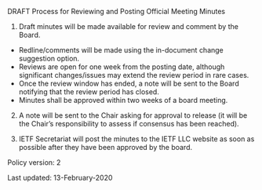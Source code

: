 DRAFT Process for Reviewing and Posting Official Meeting Minutes 
 
1. Draft minutes will be made available for review and comment by the Board.
  - Redline/comments will be made using the in-document change suggestion option.
  - Reviews are open for one week from the posting date, although significant changes/issues may extend the review period in rare cases.
  - Once the review window has ended, a note will be sent to the Board notifying that the review period has closed.
  - Minutes shall be approved within two weeks of a board meeting.

2. A note will be sent to the Chair asking for approval to release (it will be the Chair’s responsibility to assess if consensus has been reached).

3. IETF Secretariat will post the minutes to the IETF LLC website as soon as possible after they have been approved by the board.


Policy version: 2

Last updated: 13-February-2020
